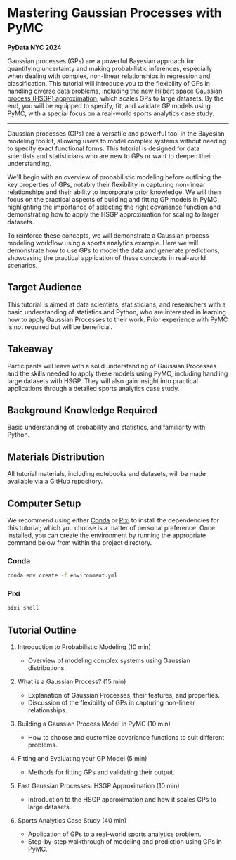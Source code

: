 # Mastering Gaussian Processes with PyMC

**PyData NYC 2024**

Gaussian processes (GPs) are a powerful Bayesian approach for quantifying uncertainty and making probabilistic inferences, especially when dealing with complex, non-linear relationships in regression and classification.
This tutorial will introduce you to the flexibility of GPs in handling diverse data problems, including the [new Hilbert space Gaussian process (HSGP) approximation](https://www.pymc.io/projects/examples/en/latest/gaussian_processes/HSGP-Basic.html), which scales GPs to large datasets.
By the end, you will be equipped to specify, fit, and validate GP models using PyMC, with a special focus on a real-world sports analytics case study.

---

Gaussian processes (GPs) are a versatile and powerful tool in the Bayesian modeling toolkit, allowing users to model complex systems without needing to specify exact functional forms. This tutorial is designed for data scientists and statisticians who are new to GPs or want to deepen their understanding.

We'll begin with an overview of probabilistic modeling before outlining the key properties of GPs, notably their flexibility in capturing non-linear relationships and their ability to incorporate prior knowledge. We will then focus on the practical aspects of building and fitting GP models in PyMC, highlighting the importance of selecting the right covariance function and demonstrating how to apply the HSGP approximation for scaling to larger datasets.

To reinforce these concepts, we will demonstrate a Gaussian process modeling workflow using a sports analytics example. Here we will demonstrate how to use GPs to model the data and generate predictions, showcasing the practical application of these concepts in real-world scenarios.

## Target Audience

This tutorial is aimed at data scientists, statisticians, and researchers with a basic understanding of statistics and Python, who are interested in learning how to apply Gaussian Processes to their work. Prior experience with PyMC is not required but will be beneficial.

## Takeaway

Participants will leave with a solid understanding of Gaussian Processes and the skills needed to apply these models using PyMC, including handling large datasets with HSGP. They will also gain insight into practical applications through a detailed sports analytics case study.

## Background Knowledge Required

Basic understanding of probability and statistics, and familiarity with Python.

## Materials Distribution

All tutorial materials, including notebooks and datasets, will be made available via a GitHub repository.

## Computer Setup

We recommend using either [Conda](https://docs.conda.io/en/latest/miniconda.html) or [Pixi](https://pixi.sh/latest/) to install the dependencies for this tutorial; which you choose is a matter of personal preference. Once installed, you can create the environment by running the appropriate command below from within the project directory.

### Conda

```bash
conda env create -f environment.yml
```

### Pixi

```bash
pixi shell
```

## Tutorial Outline

1. Introduction to Probabilistic Modeling (10 min)

    - Overview of modeling complex systems using Gaussian distributions.

2. What is a Gaussian Process? (15 min)

    - Explanation of Gaussian Processes, their features, and properties.
    - Discussion of the flexibility of GPs in capturing non-linear relationships.

3. Building a Gaussian Process Model in PyMC (10 min)

    - How to choose and customize covariance functions to suit different problems.

4. Fitting and Evaluating your GP Model (5 min)

    - Methods for fitting GPs and validating their output.

5. Fast Gaussian Processes: HSGP Approximation (10 min)

    - Introduction to the HSGP approximation and how it scales GPs to large datasets.

6. Sports Analytics Case Study (40 min)

    - Application of GPs to a real-world sports analytics problem.
    - Step-by-step walkthrough of modeling and prediction using GPs in PyMC.

